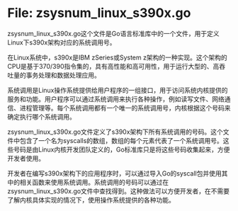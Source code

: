 # File: zsysnum_linux_s390x.go

zsysnum_linux_s390x.go这个文件是Go语言标准库中的一个文件，用于定义Linux下s390x架构对应的系统调用号。

在Linux系统中，s390x是IBM zSeries或System z架构的一种实现。这个架构的CPU是基于370/390指令集的，具有高性能和高可用性，用于运行大型的、高吞吐量的事务处理和数据处理应用。

系统调用是Linux操作系统提供给用户程序的一组接口，用于访问系统内核提供的服务和功能。用户程序可以通过系统调用来执行各种操作，例如读写文件、网络通信、进程管理等。每个系统调用都有一个唯一的系统调用号，内核根据这个号码来确定执行哪个系统调用。

zsysnum_linux_s390x.go文件定义了s390x架构下所有系统调用的号码。这个文件中包含了一个名为syscalls的数组，数组的每个元素代表了一个系统调用号。这些号码是由Linux内核开发团队定义的，Go标准库只是将这些号码收集起来，方便开发者使用。

开发者在编写s390x架构下的应用程序时，可以通过导入Go的syscall包并使用其中的相关函数来使用系统调用。系统调用的号码可以通过在zsysnum_linux_s390x.go文件中查找得到。这种做法可以方便开发者，在不需要了解内核具体实现的情况下，使用操作系统提供的各种功能。

